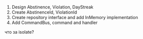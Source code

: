 

1. Design Abstinence, Violation, DayStreak
2. Create AbstinenceId, ViolationId
3. Create repository interface and add InMemory implementation
4. Add CommandBus, command and handler

 что за isolate?